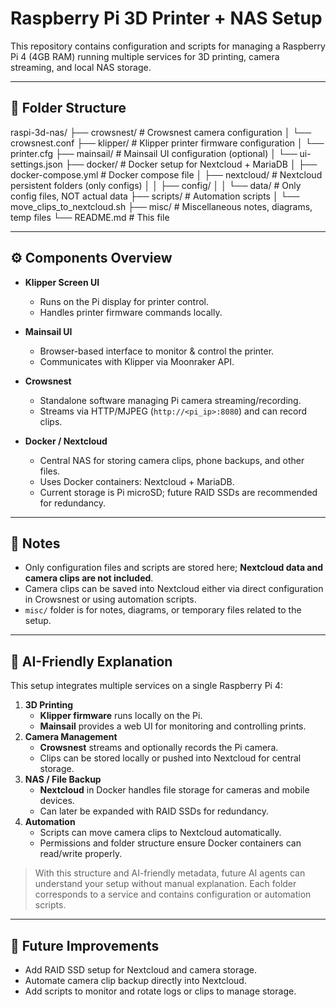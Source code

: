 # Raspberry Pi 3D Printer + NAS Setup

This repository contains configuration and scripts for managing a Raspberry Pi 4 (4GB RAM) running multiple services for 3D printing, camera streaming, and local NAS storage.

---

## 📁 Folder Structure

raspi-3d-nas/
├── crowsnest/ # Crowsnest camera configuration
│ └── crowsnest.conf
├── klipper/ # Klipper printer firmware configuration
│ └── printer.cfg
├── mainsail/ # Mainsail UI configuration (optional)
│ └── ui-settings.json
├── docker/ # Docker setup for Nextcloud + MariaDB
│ ├── docker-compose.yml # Docker compose file
│ ├── nextcloud/ # Nextcloud persistent folders (only configs)
│ │ ├── config/
│ │ └── data/ # Only config files, NOT actual data
├── scripts/ # Automation scripts
│ └── move_clips_to_nextcloud.sh
├── misc/ # Miscellaneous notes, diagrams, temp files
└── README.md # This file


---

## ⚙️ Components Overview

- **Klipper Screen UI**  
  - Runs on the Pi display for printer control.  
  - Handles printer firmware commands locally.  

- **Mainsail UI**  
  - Browser-based interface to monitor & control the printer.  
  - Communicates with Klipper via Moonraker API.  

- **Crowsnest**  
  - Standalone software managing Pi camera streaming/recording.  
  - Streams via HTTP/MJPEG (`http://<pi_ip>:8080`) and can record clips.  

- **Docker / Nextcloud**  
  - Central NAS for storing camera clips, phone backups, and other files.  
  - Uses Docker containers: Nextcloud + MariaDB.  
  - Current storage is Pi microSD; future RAID SSDs are recommended for redundancy.  

---

## 📌 Notes

- Only configuration files and scripts are stored here; **Nextcloud data and camera clips are not included**.  
- Camera clips can be saved into Nextcloud either via direct configuration in Crowsnest or using automation scripts.  
- `misc/` folder is for notes, diagrams, or temporary files related to the setup.  

---

## 🤖 AI-Friendly Explanation

This setup integrates multiple services on a single Raspberry Pi 4:

1. **3D Printing**
   - **Klipper firmware** runs locally on the Pi.
   - **Mainsail** provides a web UI for monitoring and controlling prints.
2. **Camera Management**
   - **Crowsnest** streams and optionally records the Pi camera.
   - Clips can be stored locally or pushed into Nextcloud for central storage.
3. **NAS / File Backup**
   - **Nextcloud** in Docker handles file storage for cameras and mobile devices.
   - Can later be expanded with RAID SSDs for redundancy.
4. **Automation**
   - Scripts can move camera clips to Nextcloud automatically.
   - Permissions and folder structure ensure Docker containers can read/write properly.

> With this structure and AI-friendly metadata, future AI agents can understand your setup without manual explanation. Each folder corresponds to a service and contains configuration or automation scripts.

---

## 🔧 Future Improvements

- Add RAID SSD setup for Nextcloud and camera storage.  
- Automate camera clip backup directly into Nextcloud.  
- Add scripts to monitor and rotate logs or clips to manage storage.  

